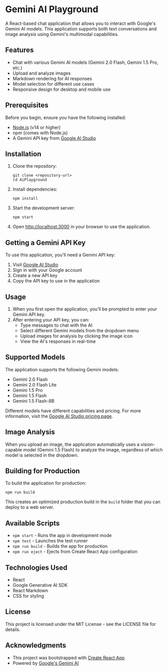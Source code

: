 # Gemini AI Playground

A React-based chat application that allows you to interact with Google's Gemini AI models. This application supports both text conversations and image analysis using Gemini's multimodal capabilities.

<!-- Add a screenshot of your application here -->
<!-- ![Gemini AI Playground Screenshot](public/screenshot.png) -->

## Features

- Chat with various Gemini AI models (Gemini 2.0 Flash, Gemini 1.5 Pro, etc.)
- Upload and analyze images
- Markdown rendering for AI responses
- Model selection for different use cases
- Responsive design for desktop and mobile use

## Prerequisites

Before you begin, ensure you have the following installed:
- [Node.js](https://nodejs.org/) (v14 or higher)
- npm (comes with Node.js)
- A Gemini API key from [Google AI Studio](https://aistudio.google.com/app/apikey)

## Installation

1. Clone the repository:
   ```
   git clone <repository-url>
   cd AiPlayground
   ```

2. Install dependencies:
   ```
   npm install
   ```

3. Start the development server:
   ```
   npm start
   ```

4. Open [http://localhost:3000](http://localhost:3000) in your browser to use the application.

## Getting a Gemini API Key

To use this application, you'll need a Gemini API key:

1. Visit [Google AI Studio](https://aistudio.google.com/app/apikey)
2. Sign in with your Google account
3. Create a new API key
4. Copy the API key to use in the application

## Usage

1. When you first open the application, you'll be prompted to enter your Gemini API key.
2. After entering your API key, you can:
   - Type messages to chat with the AI
   - Select different Gemini models from the dropdown menu
   - Upload images for analysis by clicking the image icon
   - View the AI's responses in real-time

## Supported Models

The application supports the following Gemini models:
- Gemini 2.0 Flash
- Gemini 2.0 Flash Lite
- Gemini 1.5 Pro
- Gemini 1.5 Flash
- Gemini 1.5 Flash-8B

Different models have different capabilities and pricing. For more information, visit the [Google AI Studio pricing page](https://aistudio.google.com/app/plan_information).

## Image Analysis

When you upload an image, the application automatically uses a vision-capable model (Gemini 1.5 Flash) to analyze the image, regardless of which model is selected in the dropdown.

## Building for Production

To build the application for production:

```
npm run build
```

This creates an optimized production build in the `build` folder that you can deploy to a web server.

## Available Scripts

- `npm start` - Runs the app in development mode
- `npm test` - Launches the test runner
- `npm run build` - Builds the app for production
- `npm run eject` - Ejects from Create React App configuration

## Technologies Used

- React
- Google Generative AI SDK
- React Markdown
- CSS for styling

## License

This project is licensed under the MIT License - see the LICENSE file for details.

## Acknowledgments

- This project was bootstrapped with [Create React App](https://github.com/facebook/create-react-app)
- Powered by [Google's Gemini AI](https://deepmind.google/technologies/gemini/)
